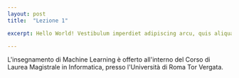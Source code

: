 ```yaml
---
layout: post
title:  "Lezione 1"

excerpt: Hello World! Vestibulum imperdiet adipiscing arcu, quis aliquam dolor condimentum dapibus. Aliquam fermentum leo aliquet quam volutpat et molestie mauris mattis. Suspendisse semper consequat velit in suscipit.

---
```


L'insegnamento di Machine Learning è offerto all'interno del Corso di Laurea Magistrale in Informatica, presso l'Università di Roma Tor Vergata.

